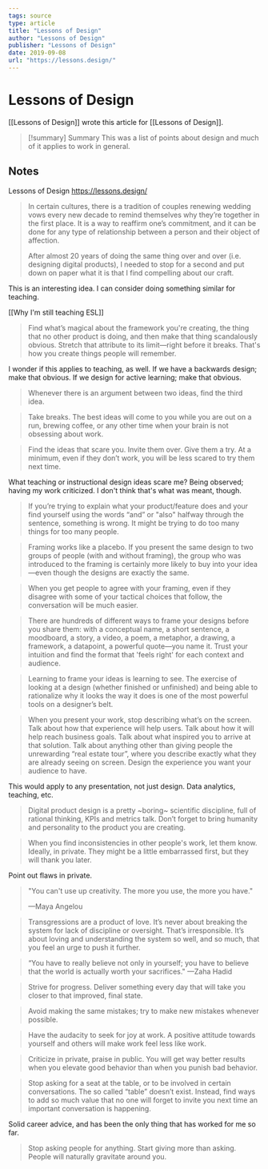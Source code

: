 ```yaml
---
tags: source
type: article
title: "Lessons of Design"
author: "Lessons of Design"
publisher: "Lessons of Design"
date: 2019-09-08
url: "https://lessons.design/"
---
```

# Lessons of Design
[[Lessons of Design]] wrote this article for [[Lessons of Design]].

> [!summary] Summary
> This was a list of points about design and much of it applies to work in general.

## Notes
Lessons of Design
https://lessons.design/

> In certain cultures, there is a tradition of couples renewing wedding vows every new decade to remind themselves why they’re together in the first place. It is a way to reaffirm one’s commitment, and it can be done for any type of relationship between a person and their object of affection.
>
> After almost 20 years of doing the same thing over and over (i.e. designing digital products), I needed to stop for a second and put down on paper what it is that I find compelling about our craft.

This is an interesting idea. I can consider doing something similar for teaching. 

[[Why I'm still teaching ESL]]

> Find what’s magical about the framework you're creating, the thing that no other product is doing, and then make that thing scandalously obvious. Stretch that attribute to its limit—right before it breaks. That's how you create things people will remember.

I wonder if this applies to teaching, as well. If we have a backwards design; make that obvious. If we design for active learning; make that obvious.

> Whenever there is an argument between two ideas, find the third idea.

> Take breaks. The best ideas will come to you while you are out on a run, brewing coffee, or any other time when your brain is not obsessing about work.

> Find the ideas that scare you. Invite them over. Give them a try. At a minimum, even if they don’t work, you will be less scared to try them next time.

What teaching or instructional design ideas scare me? Being observed; having my work criticized. I don't think that's what was meant, though.

> If you’re trying to explain what your product/feature does and your find yourself using the words “and” or "also" halfway through the sentence, something is wrong. It might be trying to do too many things for too many people.

> Framing works like a placebo. If you present the same design to two groups of people (with and without framing), the group who was introduced to the framing is certainly more likely to buy into your idea—even though the designs are exactly the same.

> When you get people to agree with your framing, even if they disagree with some of your tactical choices that follow, the conversation will be much easier.

> There are hundreds of different ways to frame your designs before you share them: with a conceptual name, a short sentence, a moodboard, a story, a video, a poem, a metaphor, a drawing, a framework, a datapoint, a powerful quote—you name it. Trust your intuition and find the format that 'feels right' for each context and audience.

> Learning to frame your ideas is learning to see. The exercise of looking at a design (whether finished or unfinished) and being able to rationalize why it looks the way it does is one of the most powerful tools on a designer’s belt.

> When you present your work, stop describing what’s on the screen. Talk about how that experience will help users. Talk about how it will help reach business goals. Talk about what inspired you to arrive at that solution. Talk about anything other than giving people the unrewarding “real estate tour”, where you describe exactly what they are already seeing on screen. Design the experience you want your audience to have.

This would apply to any presentation, not just design. Data analytics, teaching, etc.

> Digital product design is a pretty ~boring~ scientific discipline, full of rational thinking, KPIs and metrics talk. Don’t forget to bring humanity and personality to the product you are creating.

> When you find inconsistencies in other people's work, let them know. Ideally, in private. They might be a little embarrassed first, but they will thank you later.

Point out flaws in private.

> "You can't use up creativity. The more you use, the more you have."
>
> —Maya Angelou

> Transgressions are a product of love. It’s never about breaking the system for lack of discipline or oversight. That’s irresponsible. It’s about loving and understanding the system so well, and so much, that you feel an urge to push it further.

> “You have to really believe not only in yourself; you have to believe that the world is actually worth your sacrifices."
> —Zaha Hadid

> Strive for progress. Deliver something every day that will take you closer to that improved, final state.

> Avoid making the same mistakes; try to make new mistakes whenever possible.

> Have the audacity to seek for joy at work. A positive attitude towards yourself and others will make work feel less like work.

> Criticize in private, praise in public. You will get way better results when you elevate good behavior than when you punish bad behavior.

> Stop asking for a seat at the table, or to be involved in certain conversations. The so called “table” doesn’t exist. Instead, find ways to add so much value that no one will forget to invite you next time an important conversation is happening.

Solid career advice, and has been the only thing that has worked for me so far.

> Stop asking people for anything. Start giving more than asking. People will naturally gravitate around you.